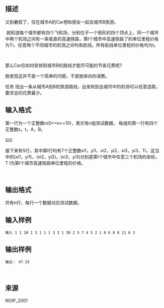 ## 描述

<p> 又到暑假了，住在城市A的Car想和朋友一起去城市B旅游。  </p> <p>  她知道每个城市都有四个飞机场，分别位于一个矩形的四个顶点上，同一个城市中两个机场之间有一条笔直的高速铁路，第I个城市中高速铁路了的单位里程价格为Ti，任意两个不同城市的机场之间均有航线，所有航线单位里程的价格均为t。  </p> <p>   <img src="/JudgeOnline/upload/image/20170731/20170731203216_69349.png" alt="" /> </p> <p> 那么Car应如何安排到城市B的路线才能尽可能的节省花费呢? </p> <p> 她发现这并不是一个简单的问题，于是她来向你请教。  </p> <p> 任务 找出一条从城市A到B的旅游路线，出发和到达城市中的机场可以任意选取，要求总的花费最少。  </p>

## 输入格式

<p> 第一行为一个正整数n(0<=n<=10)，表示有n组测试数据。 每组的第一行有四个正整数s，t，A，B。 <br /> <br /> S(0<S<=100)表示城市的个数，t表示飞机单位里程的价格，A，B分别为城市A，B的序号，(1<=A，B<=S). </p> <p> 接下来有S行，其中第I行均有7个正整数xi1，yi1，xi2，yi2，xi3，yi3，Ti，这当中的(xi1，yi1)，(xi2，yi2)，(xi3，yi3)分别是第I个城市中任意三个机场的坐标，T I为第I个城市高速铁路单位里程的价格。 </p> <p> <span style="color:#4F4F4F;font-family:"font-size:16px;background-color:#FFFFFF;"></span><br /> <span style="color:#4F4F4F;font-family:"font-size:16px;background-color:#FFFFFF;"></span> </p>

## 输出格式

共有n行，每行一个数据对应测试数据。

## 输入样例

```plaintext
输入 1 1 10 1 3 1 1 1 3 3 1 30 2 5 7 4 5 2 1 8 6 8 8 11 6 3 
```

## 输出样例

```plaintext
输出： 47.55 
```



 

## 来源

NOIP_2001

